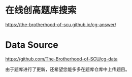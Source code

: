 # 在线创高题库搜索

https://the-brotherhood-of-scu.github.io/cg-answer/

# Data Source

https://github.com/The-Brotherhood-of-SCU/cg-data

由于题库进行了更新，还希望您能多多在题库仓库中上传题目。
